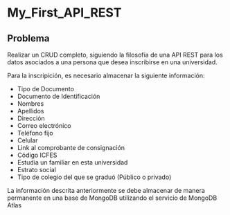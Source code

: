 # My_First_API_REST

## Problema

Realizar un CRUD completo, siguiendo la filosofía de una API REST para los datos asociados a una persona que desea inscribirse en una universidad.

Para la inscripición, es necesario almacenar la siguiente información:

- Tipo de Documento
- Documento de Identificación
- Nombres
- Apellidos
- Dirección
- Correo electrónico
- Teléfono fijo
- Celular
- Link al comprobante de consignación
- Código ICFES
- Estudia un familiar en esta universidad
- Estrato social
- Tipo de colegio del que se graduó (Público o privado)

La información descrita anteriormente se debe almacenar de manera permanente en una base de MongoDB utilizando el servicio de MongoDB Atlas
